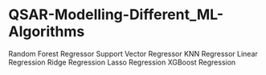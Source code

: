 # QSAR-Modelling-Different_ML-Algorithms
Random Forest Regressor
Support Vector Regressor
KNN Regressor
Linear Regression
Ridge Regression
Lasso Regression
XGBoost Regression
